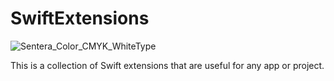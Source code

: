 # SwiftExtensions

![Sentera_Color_CMYK_WhiteType](https://user-images.githubusercontent.com/291535/125797401-261eacd6-1e97-4fd0-8ad1-415760dd2439.png)

This is a collection of Swift extensions that are useful for any app or project.

